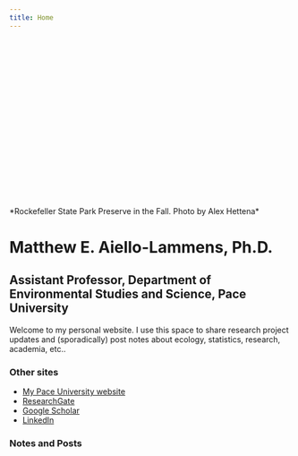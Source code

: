 ```yaml
---
title: Home
---
```


<div style="height:300px; overflow: hidden">
  <img src="/./_index_files/DSC_0047.JPG" style="max-width:100%;min-width:40px;float:top;" alt="" />
</div>
*Rockefeller State Park Preserve in the Fall. Photo by Alex Hettena*

# Matthew E. Aiello-Lammens, Ph.D.

## Assistant Professor, Department of Environmental Studies and Science, Pace University

Welcome to my personal website. I use this space to share research project updates and (sporadically) post notes about ecology, statistics, research, academia, etc.. 

### Other sites

* [My Pace University website](https://www.pace.edu/dyson/sections/meet-the-faculty/faculty-profile/maiellolammens)
* [ResearchGate](https://www.researchgate.net/profile/Matthew_Aiello-Lammens)
* [Google Scholar](https://scholar.google.com/citations?user=tdPkHFEAAAAJ&hl=en)
* [LinkedIn](https://www.linkedin.com/in/matthew-aiello-lammens-b0680a131/)

### Notes and Posts
